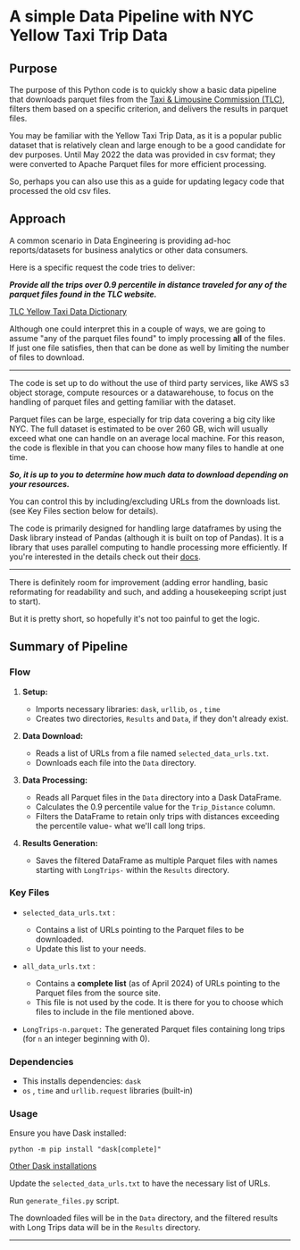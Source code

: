 # A simple Data Pipeline with NYC Yellow Taxi Trip Data

## Purpose

The purpose of this Python code is to quickly show a basic data pipeline that downloads parquet files from the [Taxi & Limousine Commission (TLC)](https://www.nyc.gov/site/tlc/about/tlc-trip-record-data.page), filters them based on a specific criterion, and delivers the results in parquet files. 

You may be familiar with the Yellow Taxi Trip Data, as it is a popular public dataset that is relatively clean and large enough to be a good candidate for dev purposes. Until May 2022 the data was provided in csv format; they were converted to Apache Parquet files for more efficient processing. 

So, perhaps you can also use this as a guide for updating legacy code that processed the old csv files.

## Approach

A common scenario in Data Engineering is providing ad-hoc reports/datasets for business analytics or other data consumers.  

Here is a specific request the code tries to deliver:

***Provide all the trips over 0.9 percentile in distance traveled for any of the parquet files found in the TLC website.***

[TLC Yellow Taxi Data Dictionary](https://www.nyc.gov/assets/tlc/downloads/pdf/data_dictionary_trip_records_yellow.pdf)

Although one could interpret this in a couple of ways, we are going to assume "any of the parquet files found" to imply processing **all** of the files.  If just one file satisfies, then that can be done as well by limiting the number of files to download.

---

The code is set up to do without the use of third party services, like AWS s3 object storage, compute resources or a datawarehouse, to focus on the handling of parquet files and getting familiar with the dataset. 

Parquet files can be large, especially for trip data covering a big city like NYC. The full dataset is estimated to be over 260 GB, wich will usually exceed what one can handle on an average local machine.  For this reason, the code is flexible in that you can choose how many files to handle at one time.

***So, it is up to you to determine how much data to download depending on your resources.***

You can control this by including/excluding URLs from the downloads list. (see Key Files section below for details).

The code is primarily designed for handling large dataframes  by using the  Dask library instead of Pandas (although it is built on top of Pandas). It is a library that uses parallel computing to handle processing more efficiently.
If you're interested in the details check out their [docs](https://docs.dask.org/en/latest/install.html).

---

There is definitely room for improvement (adding error handling, basic reformating for readability and such, and adding a housekeeping script just to start).

But it is pretty short, so hopefully it's not too painful to get the logic.


## Summary of Pipeline

### Flow

1. **Setup:**
   - Imports necessary libraries: `dask`, `urllib`, `os` , `time`
   - Creates two directories, `Results` and  `Data`, if they don't already exist.

2. **Data Download:**
   - Reads a list of URLs from a file named `selected_data_urls.txt`.
   - Downloads each file into the `Data` directory.

3. **Data Processing:**
   - Reads all Parquet files in the `Data` directory into a Dask DataFrame.
   - Calculates the 0.9 percentile value for the `Trip_Distance` column.
   - Filters the DataFrame to retain only trips with distances exceeding the percentile value- what we'll call long trips.

4. **Results Generation:**
   - Saves the filtered DataFrame as multiple Parquet files with names starting with  `LongTrips-` within the `Results` directory.

### Key Files

- `selected_data_urls.txt` : 
    * Contains a list of URLs pointing to the Parquet files to be downloaded.
    * Update this list to your needs.

- `all_data_urls.txt` : 
    * Contains a **complete list** (as of April 2024) of URLs pointing to the Parquet files from the source site.
    * This file is not used by the code. It is there for you to choose which files to include in the file mentioned above.

- `LongTrips-n.parquet:` The generated Parquet files containing long trips (for `n` an integer beginning with 0).

### Dependencies

- This installs dependencies: `dask`
- `os` , `time` and `urllib.request` libraries (built-in)

### Usage

Ensure you have Dask installed:

``` 
python -m pip install "dask[complete]"
```

[Other Dask installations](https://docs.dask.org/en/latest/install.html)

Update the `selected_data_urls.txt` to have the necessary list of URLs.

Run `generate_files.py` script.

The downloaded files will be in the `Data` directory, and the filtered results with Long Trips data will be in the `Results` directory.

---